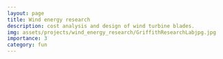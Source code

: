 ```yaml
---
layout: page
title: Wind energy research
description: cost analysis and design of wind turbine blades.
img: assets/projects/wind_energy_research/GriffithResearchLabjpg.jpg
importance: 3
category: fun
---
```


<!-- Google tag (gtag.js) -->
<script async src="https://www.googletagmanager.com/gtag/js?id=G-V1HSZE1Y7M"></script>
<script>
  window.dataLayer = window.dataLayer || [];
  function gtag(){dataLayer.push(arguments);}
  gtag('js', new Date());

  gtag('config', 'G-V1HSZE1Y7M');
</script>